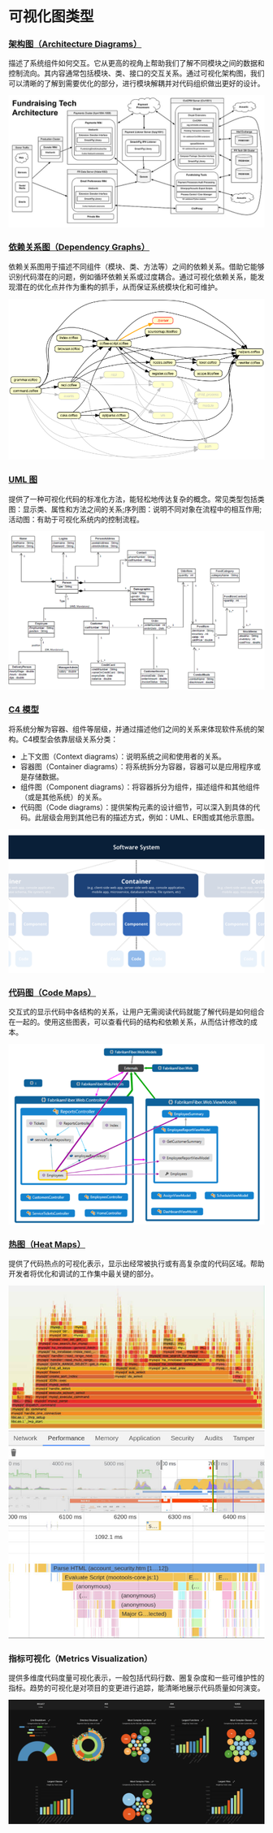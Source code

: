 # 可视化图类型

### [架构图（Architecture Diagrams）](https://zh.wikipedia.org/wiki/%E7%B3%BB%E7%BB%9F%E5%85%B3%E7%B3%BB%E5%9B%BE)
描述了系统组件如何交互。它从更高的视角上帮助我们了解不同模块之间的数据和控制流向。其内容通常包括模块、类、接口的交互关系。通过可视化架构图，我们可以清晰的了解到需要优化的部分，进行模块解耦并对代码组织做出更好的设计。

![Architecture Diagrams](../imgs/graphs/image-1.png)

### [依赖关系图（Dependency Graphs）](https://en.wikipedia.org/wiki/Dependency_graph)
依赖关系图用于描述不同组件（模块、类、方法等）之间的依赖关系。借助它能够识别代码潜在的问题，例如循环依赖关系或过度耦合。通过可视化依赖关系，能发现潜在的优化点并作为重构的抓手，从而保证系统模块化和可维护。

![Dependency Graphs](../imgs/graphs/image.png)

### [UML 图](https://en.wikipedia.org/wiki/Unified_Modeling_Language)
提供了一种可视化代码的标准化方法，能轻松地传达复杂的概念。常见类型包括类图：显示类、属性和方法之间的关系;序列图：说明不同对象在流程中的相互作用;活动图：有助于可视化系统内的控制流程。

![UML类图](../imgs/graphs/image-2.png)

### [C4 模型](https://en.wikipedia.org/wiki/C4_model)
将系统分解为容器、组件等层级，并通过描述他们之间的关系来体现软件系统的架构。C4模型会依靠层级关系分类：
- 上下文图（Context diagrams）：说明系统之间和使用者的关系。
- 容器图（Container diagrams）：将系统拆分为容器，容器可以是应用程序或是存储数据。
- 组件图（Component diagrams）：将容器拆分为组件，描述组件和其他组件（或是其他系统）的关系。
- 代码图（Code diagrams）：提供架构元素的设计细节，可以深入到具体的代码。此层级会用到其他已有的描述方式，例如：UML、ER图或其他示意图。

![C4模型](../imgs/graphs/image-3.png)

### [代码图（Code Maps）](https://learn.microsoft.com/en-us/visualstudio/modeling/map-dependencies-across-your-solutions?view=vs-2022)
交互式的显示代码中各结构的关系，让用户无需阅读代码就能了解代码是如何组合在一起的。使用这些图表，可以查看代码的结构和依赖关系，从而估计修改的成本。

![代码图](../imgs/graphs/image-4.png)

### [热图（Heat Maps）](https://en.wikipedia.org/wiki/Heat_map)
提供了代码热点的可视化表示，显示出经常被执行或有高复杂度的代码区域。帮助开发者将优化和调试的工作集中最关键的部分。

![Java火焰图](../imgs/graphs/image-5.png)
![浏览器火焰图](../imgs/graphs/image-6.png)


### 指标可视化（Metrics Visualization）
提供多维度代码度量可视化表示，一般包括代码行数、圈复杂度和一些可维护性的指标。趋势的可视化是对项目的变更进行追踪，能清晰地展示代码质量如何演变。

![指标可视化](../imgs/read-tools/image-15.png)
